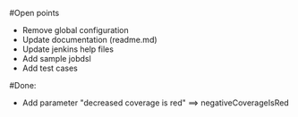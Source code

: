 #Open points
- Remove global configuration
- Update documentation (readme.md)
- Update jenkins help files
- Add sample jobdsl
- Add test cases

#Done:
- Add parameter "decreased coverage is red" ==> negativeCoverageIsRed
